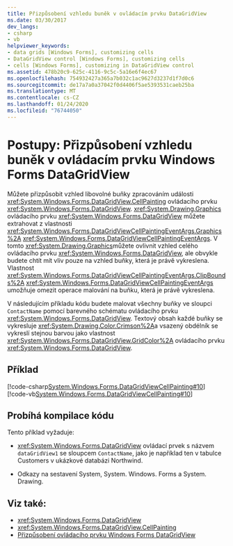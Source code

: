 ```yaml
---
title: Přizpůsobení vzhledu buněk v ovládacím prvku DataGridView
ms.date: 03/30/2017
dev_langs:
- csharp
- vb
helpviewer_keywords:
- data grids [Windows Forms], customizing cells
- DataGridView control [Windows Forms], customizing cells
- cells [Windows Forms], customizing in DataGridView control
ms.assetid: 478b20c9-625c-4116-9c5c-5a16e6f4ec67
ms.openlocfilehash: 754932427a365a7b032c1ac9627d3237d1f7d0c6
ms.sourcegitcommit: de17a7a0a37042f0d4406f5ae5393531caeb25ba
ms.translationtype: MT
ms.contentlocale: cs-CZ
ms.lasthandoff: 01/24/2020
ms.locfileid: "76744050"
---
```

# <a name="how-to-customize-the-appearance-of-cells-in-the-windows-forms-datagridview-control"></a>Postupy: Přizpůsobení vzhledu buněk v ovládacím prvku Windows Forms DataGridView
Můžete přizpůsobit vzhled libovolné buňky zpracováním události <xref:System.Windows.Forms.DataGridView.CellPainting> ovládacího prvku <xref:System.Windows.Forms.DataGridView>. <xref:System.Drawing.Graphics> ovládacího prvku <xref:System.Windows.Forms.DataGridView> můžete extrahovat z vlastnosti <xref:System.Windows.Forms.DataGridViewCellPaintingEventArgs.Graphics%2A> <xref:System.Windows.Forms.DataGridViewCellPaintingEventArgs>. V tomto <xref:System.Drawing.Graphics>můžete ovlivnit vzhled celého ovládacího prvku <xref:System.Windows.Forms.DataGridView>, ale obvykle budete chtít mít vliv pouze na vzhled buňky, která je právě vykreslena. Vlastnost <xref:System.Windows.Forms.DataGridViewCellPaintingEventArgs.ClipBounds%2A> <xref:System.Windows.Forms.DataGridViewCellPaintingEventArgs> umožňuje omezit operace malování na buňku, která je právě vykreslena.  
  
 V následujícím příkladu kódu budete malovat všechny buňky ve sloupci `ContactName` pomocí barevného schématu ovládacího prvku <xref:System.Windows.Forms.DataGridView>. Textový obsah každé buňky se vykresluje <xref:System.Drawing.Color.Crimson%2A>a vsazený obdélník se vykreslí stejnou barvou jako vlastnost <xref:System.Windows.Forms.DataGridView.GridColor%2A> ovládacího prvku <xref:System.Windows.Forms.DataGridView>.  
  
## <a name="example"></a>Příklad  
 [!code-csharp[System.Windows.Forms.DataGridViewCellPainting#10](~/samples/snippets/csharp/VS_Snippets_Winforms/System.Windows.Forms.DataGridViewCellPainting/CS/form1.cs#10)]
 [!code-vb[System.Windows.Forms.DataGridViewCellPainting#10](~/samples/snippets/visualbasic/VS_Snippets_Winforms/System.Windows.Forms.DataGridViewCellPainting/VB/form1.vb#10)]  
  
## <a name="compiling-the-code"></a>Probíhá kompilace kódu  
 Tento příklad vyžaduje:  
  
- <xref:System.Windows.Forms.DataGridView> ovládací prvek s názvem `dataGridView1` se sloupcem `ContactName`, jako je například ten v tabulce Customers v ukázkové databázi Northwind.  
  
- Odkazy na sestavení System, System. Windows. Forms a System. Drawing.  
  
## <a name="see-also"></a>Viz také:

- <xref:System.Windows.Forms.DataGridView>
- <xref:System.Windows.Forms.DataGridView.CellPainting>
- [Přizpůsobení ovládacího prvku Windows Forms DataGridView](customizing-the-windows-forms-datagridview-control.md)
